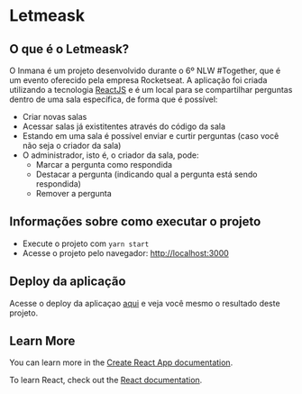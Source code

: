 # Letmeask
## O que é o Letmeask?

O Inmana é um projeto desenvolvido durante o 6º NLW #Together, que é um evento oferecido pela empresa Rocketseat.  A aplicação foi criada utilizando a tecnologia [ReactJS](https://github.com/facebook/create-react-app) e é um local para se compartilhar perguntas dentro de uma sala específica, de forma que é possível:
* Criar novas salas
* Acessar salas já existitentes através do código da sala
* Estando em uma sala é possível enviar e curtir perguntas (caso você não seja o criador da sala)
* O administrador, isto é, o criador da sala, pode:
  - Marcar a pergunta como respondida
  - Destacar a pergunta (indicando qual a pergunta está sendo respondida)
  - Remover a pergunta
  
## Informações sobre como executar o projeto
* Execute o projeto com `yarn start`
* Acesse o projeto pelo navegador: [http://localhost:3000](http://localhost:3000)

## Deploy da aplicação
Acesse o deploy da aplicaçao [aqui](https://letmeask-20e75.web.app) e veja você mesmo o resultado deste projeto.


## Learn More

You can learn more in the [Create React App documentation](https://facebook.github.io/create-react-app/docs/getting-started).

To learn React, check out the [React documentation](https://reactjs.org/).
